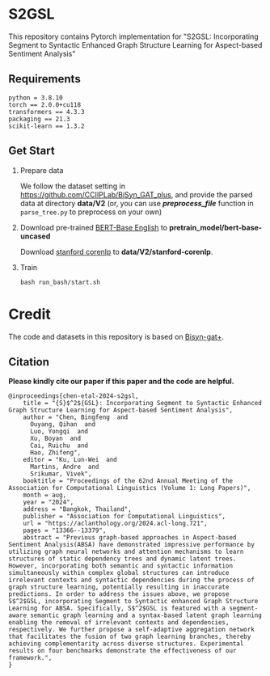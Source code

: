 # S2GSL


This repository contains Pytorch implementation for "S2GSL: Incorporating Segment to Syntactic Enhanced Graph Structure Learning for Aspect-based Sentiment Analysis" 



## Requirements
```
python = 3.8.10
torch == 2.0.0+cu118
transformers == 4.3.3 
packaging == 21.3
scikit-learn == 1.3.2
```

## Get Start
1. Prepare data
   
   We follow the dataset setting in https://github.com/CCIIPLab/BiSyn_GAT_plus, and provide the parsed data at directory **data/V2** (or, you can use  ***preprocess_file*** function in ```parse_tree.py``` to preprocess on your own)

2. Download pre-trained [BERT-Base English](https://drive.google.com/drive/folders/1sbwkL3NQ8c7I0vugAO-HuLmg5SiO2iPS?usp=sharing) to **pretrain_model/bert-base-uncased**
   
   Download [stanford corenlp](https://drive.google.com/drive/folders/12epkro2pU8ICURm9eWMjv7uMbWC0wQiK?usp=drive_link)  to **data/V2/stanford-corenlp**.


3. Train
   
   ```
   bash run_bash/start.sh
   ```
   
# Credit
   The code and datasets in this repository is based on [Bisyn-gat+](https://github.com/CCIIPLab/BiSyn_GAT_plus).

## Citation

**Please kindly cite our paper if this paper and the code are helpful.**

```
@inproceedings{chen-etal-2024-s2gsl,
    title = "{S}$^2${GSL}: Incorporating Segment to Syntactic Enhanced Graph Structure Learning for Aspect-based Sentiment Analysis",
    author = "Chen, Bingfeng  and
      Ouyang, Qihan  and
      Luo, Yongqi  and
      Xu, Boyan  and
      Cai, Ruichu  and
      Hao, Zhifeng",
    editor = "Ku, Lun-Wei  and
      Martins, Andre  and
      Srikumar, Vivek",
    booktitle = "Proceedings of the 62nd Annual Meeting of the Association for Computational Linguistics (Volume 1: Long Papers)",
    month = aug,
    year = "2024",
    address = "Bangkok, Thailand",
    publisher = "Association for Computational Linguistics",
    url = "https://aclanthology.org/2024.acl-long.721",
    pages = "13366--13379",
    abstract = "Previous graph-based approaches in Aspect-based Sentiment Analysis(ABSA) have demonstrated impressive performance by utilizing graph neural networks and attention mechanisms to learn structures of static dependency trees and dynamic latent trees. However, incorporating both semantic and syntactic information simultaneously within complex global structures can introduce irrelevant contexts and syntactic dependencies during the process of graph structure learning, potentially resulting in inaccurate predictions. In order to address the issues above, we propose S$^2$GSL, incorporating Segment to Syntactic enhanced Graph Structure Learning for ABSA. Specifically, S$^2$GSL is featured with a segment-aware semantic graph learning and a syntax-based latent graph learning enabling the removal of irrelevant contexts and dependencies, respectively. We further propose a self-adaptive aggregation network that facilitates the fusion of two graph learning branches, thereby achieving complementarity across diverse structures. Experimental results on four benchmarks demonstrate the effectiveness of our framework.",
}
```
